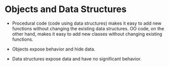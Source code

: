 # Objects and Data Structures
<!-- TOC -->

- Procedural code (code using data structures) makes it easy to add new functions without
changing the existing data structures. OO code, on the other hand, makes it easy to add
new classes without changing existing functions.

- Objects expose behavior and hide data. 

- Data structures expose data and have no significant behavior.
